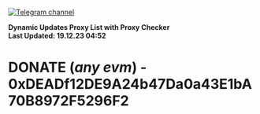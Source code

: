 [![Telegram channel](https://img.shields.io/endpoint?url=https://runkit.io/damiankrawczyk/telegram-badge/branches/master?url=https://t.me/n4z4v0d)](https://t.me/n4z4v0d) 

**Dynamic Updates Proxy List with Proxy Checker**  
**Last Updated: 19.12.23 04:52**

# DONATE (_any evm_) - 0xDEADf12DE9A24b47Da0a43E1bA70B8972F5296F2
